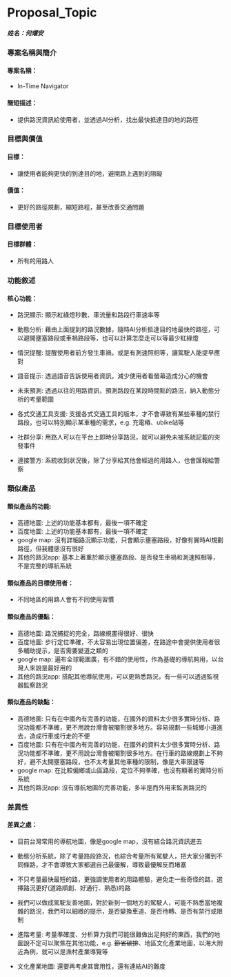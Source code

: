 # Proposal_Topic

##### 姓名：何燿安

### 專案名稱與簡介

#### 專案名稱：

-   In-Time Navigator

#### 簡短描述：

-   提供路況資訊給使用者，並透過AI分析，找出最快抵達目的地的路徑

### 目標與價值

#### 目標：

-   讓使用者能夠更快的到達目的地，避開路上遇到的阻礙

#### 價值：

-   更好的路徑規劃，縮短路程，甚至改善交通問題

### 目標使用者

#### 目標群體：

-   所有的用路人

### 功能敘述

#### 核心功能：

-   路況顯示: 顯示紅綠燈秒數、車流量和路段行車速率等
-   動態分析: 藉由上面提到的路況數據，隨時AI分析抵達目的地最快的路徑，可以避開壅塞路段或車禍路段等，也可以計算怎麼走可以等最少紅綠燈
-   情況提醒: 提醒使用者前方發生車禍，或是有測速照相等，讓駕駛人能提早應對
-   語音提示: 透過語音告訴使用者資訊，減少使用者看螢幕造成分心的機會
-   未來預測: 透過以往的用路資訊，預測路段在某段時間點的路況，納入動態分析的考量範圍
-   各式交通工具支援: 支援各式交通工具的版本，才不會導致有某些車種的禁行路段，也可以特別顯示某車種的需求，e.g. 充電樁、ubike站等

-   社群分享: 用路人可以在平台上即時分享路況，就可以避免未被系統記載的突發事件
-   連接警方: 系統收到狀況後，除了分享給其他會經過的用路人，也會匯報給警察

### 類似產品

#### 類似產品的功能:

-   高德地圖: 上述的功能基本都有，最後一項不確定
-   百度地圖: 上述的功能基本都有，最後一項不確定
-   google map: 沒有詳細路況顯示功能，只會顯示壅塞路段，好像有實時AI規劃路徑，但我體感沒有很好
-   其他的路況app: 基本上著重於顯示壅塞路段、是否發生車禍和測速照相等，不是完整的導航系統

#### 類似產品的目標使用者：

-   不同地區的用路人會有不同使用習慣

#### 類似產品的優點：

-   高德地圖: 路況捕捉的完全，路線規畫得很好、很快
-   百度地圖: 步行定位準確，不太容易出現位置偏差，在路途中會提供使用者很多輔助提示，是否需要變道之類的
-   google map: 遍布全球範圍廣，有不錯的使用性，作為基礎的導航夠用，以台灣人來說是最好用的
-   其他的路況app: 搭配其他導航使用，可以更熟悉路況，有一些可以透過監視器監察路況

#### 類似產品的缺點：

-   高德地圖: 只有在中國內有完善的功能，在國外的資料太少很多實時分析、路況功能都不準確，更不用說台灣會被閹割很多地方。容易規劃一些城鄉小道進去，造成行車或行走的不便
-   百度地圖: 只有在中國內有完善的功能，在國外的資料太少很多實時分析、路況功能都不準確，更不用說台灣會被閹割很多地方。在行車的路線規劃上不夠好，避不太開壅塞路段，也不太考量其他車種的限制，像是大車限速等
-   google map: 在比較偏鄉或山區路段，定位不夠準確，也沒有顯著的實時分析系統
-   其他的路況app: 沒有導航地圖的完善功能，多半是而外用來監測路況的

### 差異性

#### 差異之處：

-   目前台灣常用的導航地圖，像是google map，沒有結合路況資訊進去
-   動態分析系統，除了考量路段路況，也綜合考量所有駕駛人，把大家分攤到不同條路，才不會導致大家都選自己最優解，導致最優解反而堵塞
-   不只考量最快最短的路，更強調使用者的用路體驗，避免走一些奇怪的路，選擇路況更好(道路順創、好通行、熟悉)的路
-   我們可以做成駕駛友善地圖，對於新到一個地方的駕駛人，可能不熟悉當地複雜的路況，我們可以細緻的提示，是否變換車道、是否待轉、是否有禁行或限制

-   進階考量: 考量準確度、分析算力我們可能很難做出足夠好的東西，我們的地圖說不定可以聚焦在其他功能，e.g. ~~節省碳排~~、地區文化產業地圖，以海大附近為例，就可以是漁村產業導覽等
-   文化產業地圖: 還要再考慮其實用性，還有連結AI的難度